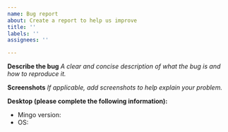 ```yaml
---
name: Bug report
about: Create a report to help us improve
title: ''
labels: ''
assignees: ''

---
```


**Describe the bug**
_A clear and concise description of what the bug is and how to reproduce it._

**Screenshots**
_If applicable, add screenshots to help explain your problem._

**Desktop (please complete the following information):**
 - Mingo version:
 - OS:
